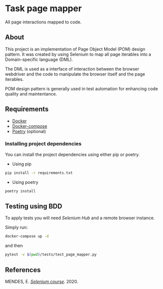 # Task page mapper

All page interactions mapped to code.

## About

This project is an implementation of Page Object Model (POM) design pattern. It was created by using Selenium to map all page iterables into a Domain-specific language (DML). 

The DML is used as a interface of interaction between the browser webdriver and the code to manipulate the browser itself and the page iterables.

POM design pattern is generally used in test automation for enhancing code quality and maintentance.

## Requirements

- [Docker](https://www.docker.com/)
- [Docker-compose](https://docs.docker.com/compose/install/)
- [Poetry](https://python-poetry.org/) (optional)

### Installing project dependencies

You can install the project dependencies using either pip or poetry.

- Using pip

```sh
pip install -r requirements.txt
```

- Using poetry

```sh
poetry install
```

## Testing using BDD

To apply tests you will need *Selenium Hub* and a remote browser instance.

Simply run:

```sh
docker-compose up -d
```

and then

```sh
pytest -v $(pwd)/tests/test_page_mapper.py
```

## References

MENDES, E. [*Selenium course*](https://github.com/dunossauro/curso-python-selenium). 2020.
